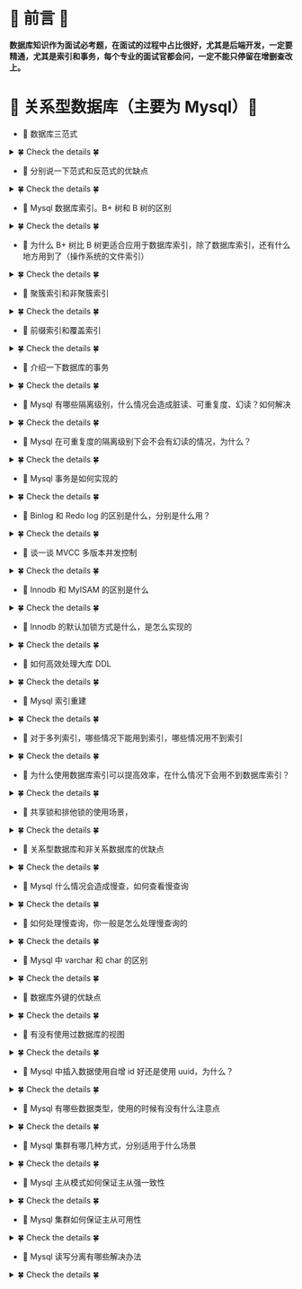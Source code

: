 # &#127800; 前言 &#127800; 
**数据库知识作为面试必考题，在面试的过程中占比很好，尤其是后端开发，一定要精通，尤其是索引和事务，每个专业的面试官都会问，一定不能只停留在增删查改上。**
# &#127800;  关系型数据库（主要为 Mysql）&#127800; 

- &#127826; 数据库三范式

<details>
<summary>&#127808; Check the details &#127808;</summary>
  
- **第一范式**： 确保每列的原子性，每列都是不可分割的最小数据单元
- **第二范式**： 在第一范式的基础上，要求每列都和主键相关
- **第三范式**： 在第二范式的基础上，要求其他列和主键是直接相关，而不是间接相关
</details>

- &#127826; 分别说一下范式和反范式的优缺点

<details>
<summary>&#127808; Check the details &#127808;</summary>
  
- **范式化**

  优点：
    - 减少数据冗余
    - 表中重复数据较少，更新操作比较快
    - 范式化的表通常比反范式化的表小
  
  缺点：
    - 在查询的时候通常需要很多的关联，降低性能
    - 增加了索引优化的难度
  
- **反范式化**
  
  优点：
    - 可以减少表的关联
    - 更好的进行索引优化

  缺点：
    - 数据重复冗余
    - 对数据表的修改需要更多的成本
  
</details>

- &#127826; Mysql 数据库索引。B+ 树和 B 树的区别

<details>
<summary>&#127808; Check the details &#127808;</summary>
  
- MySQL 数据库索引和存储引擎有关
  - MyISAM 和 InnoDB 只支持 BTREE 索引。MEMORY 和 HEAP 支持 HASH 和 BTREE 索引

- B+树 和 B树的区别
  - B+ 树非叶子节点只存储关键字和指向子节点的指针，而 B树还存储了数据，在同样大小的情况下，B+ 树可以存储更多的关键字
  - B+ 树叶子节点存储了所有关键字和数据，并且多个节点用链表连接。可以快速支撑范围查找
  - B+ 树非叶子节点不存储数据，所以查询时间复杂度固定为O(logN)，B树查询时间复杂度不固定，最好是O(1)
  
[B+树和B树的区别](https://www.jianshu.com/p/ace3cd6526c4)
</details>

- &#127826; 为什么 B+ 树比 B 树更适合应用于数据库索引，除了数据库索引，还有什么地方用到了（操作系统的文件索引）

<details>
<summary>&#127808; Check the details &#127808;</summary>
  
- 因为B树叶子节点和非叶子结点都存储了数据，这样就导致了非叶子结点能保存的关键字和指针变少，如果要保存大量数据，只能增加树的高度，导致IO操作变多，查询性能降低

- 除数据库索引，还有操作系统的文件索引用到了B树。[操作系统 文件索引结构](https://blog.csdn.net/qq_33369979/article/details/89810632)

</details>


- &#127826; 聚簇索引和非聚簇索引

<details>
<summary>&#127808; Check the details &#127808;</summary>
  
- 聚簇索引，又叫主键索引，每个表只有一个主键索引，叶子节点保存主键的值和数据
- 非聚簇索引，又叫辅助索引，叶子节点保存索引字段的值和主键的值
</details>


- &#127826; 前缀索引和覆盖索引

<details>
<summary>&#127808; Check the details &#127808;</summary>
  
1. **前缀索引**
  - 对于列的值较长，比如`BLOB、TEXT、VARCHAR`，就必须建立前缀索引，即将值的前一部分作为索引。这样既可以节约空间，又可以提高查询效率。但无法使用前缀索引做 `ORDER BY` 和 `GROUP BY`，也无法使用前缀索引做覆盖扫描。

2. **覆盖索引**
  - select的数据列从索引中就能获得，不必再从数据表中读取。如果一个索引包含了（或覆盖了）满足查询语句中字段与条件的数据就叫 做覆盖索引。

当发起一个被索引覆盖的查询(也叫作索引覆盖查询)时，在 `EXPLAIN` 的 `Extra` 列可以看到 `“Using index”` 的信息
</details>


- &#127826; 介绍一下数据库的事务

<details>
<summary>&#127808; Check the details &#127808;</summary>
  
- 事务是一个操作序列，这些操作要么全部执行，要么都不执行。
- 事务具有四大特性：A（原子性）、C（一致性）、I（隔离性）、D（持久性）
</details>


- &#127826; Mysql 有哪些隔离级别，什么情况会造成脏读、可重复度、幻读？如何解决

<details>
<summary>&#127808; Check the details &#127808;</summary>
  
<table align="center"><thead><tr><th>事务隔离级别</th><th>脏读</th><th>不可重复读</th><th>幻读</th></tr></thead><tbody><tr><td>读未提交<code>（read-uncommitted）</code></td><td>是</td><td>是</td><td>是</td></tr><tr><td>读已提交<code>（read-committed）</code></td><td>否</td><td>是</td><td>是</td></tr><tr><td>可重复读<code>（repeatable-read）</code></td><td>否</td><td>否</td><td>是</td></tr><tr><td>串行化<code>（serializable）</code></td><td>否</td><td>否</td><td>否</td></tr></tbody></table>
  
- **脏读**：有两个事务A和B，A读取已经被B修改但未提交的字段，此时B回滚，那么A读取的字段就是临时且无效的。可以提高隔离级别，改成读已提交
- **不可重复读**： 有两个事务A和B，A读取了一个字段值，然后B更新并且提交事务，A再重新读取这个字段，就和之前不相等了。可以提高隔离级别，改成可重复读
- **幻读**： 有两个事务A和B，A读取某个范围内的记录时，B又在该范围内插入了新的记录并提交，当事务A再次读取该范围的记录时，会产生幻行。可以升级隔离级别到串行化，或者使用 `MVCC + next-key`锁机制实现
  
</details>


- &#127826; Mysql 在可重复度的隔离级别下会不会有幻读的情况，为什么？

<details>
<summary>&#127808; Check the details &#127808;</summary>
  
不会。`InnoDB` 存储引擎默认隔离级别为 `RR`，通过 `MVCC + next-key` 锁机制解决了幻读的问题。

- 严格来说，是存在幻读的。若 A 开启事务，执行查询，此时 B 开启事务新增一条数据并提交，此时 A 再查询，发现没有幻读，但是如果 A 执行一个 update 操作，再查询，会发现出现了幻读。
- 应该是A在执行 update 操作的时候，新建了一条创建版本号为 A 事务版本号的记录，然后标记 B 事务创建的记录为待删除的，查询的版本号依据是删除版本号为空或大于当前版本号，并且创建版本号小于等于当前事务版本号，那么这里刚刚 A 更新的这条数据，显然也符合查询的条件，所以也会被查出来。
</details>


- &#127826; Mysql 事务是如何实现的

<details>
<summary>&#127808; Check the details &#127808;</summary>
  
- 原子性：通过 `undo log` 实现的。每条数据变更都伴随一条 `undo log` 日志的生成，当系统发生错误或执行回滚根据 `undo log` 做逆向操作
- 持久性：通过 `redo log` 实现的。 `redo log` 记录了数据的修改日志。数据持久化到磁盘，先是储存到缓冲池里，然后缓冲池中的数据定期同步到磁盘中，如果系统宕机，可能会丢失数据，系统重启后会读取 `redo log` 恢复数据
- 隔离性：`mysql` 数据库通过 `MVCC + next-key` 机制实现了隔离性
- 一致性：以上3大特性，保障了事务的一致性
</details>


- &#127826; Binlog 和 Redo log 的区别是什么，分别是什么用？

<details>
<summary>&#127808; Check the details &#127808;</summary>
  
- `binlog` 是二进制文件，记录了对数据库执行更改的所有操作，不包括 `select、show`，因为这两个操作没有对数据本身做修改。但是若操作了数据，但是数据没有发生变化，也会记录到 `binlog` 。常用来数据恢复，数据备份。
- `redo log` 又叫做重做日志文件，记录了事务的修改，不管事务是否提交都记录下来。在实例和介质失败时，`InnoDB` 存储引擎会使用 `redo log` 恢复到之前的状态，保证数据的完整性
  
</details>


- &#127826; 谈一谈 MVCC 多版本并发控制

<details>
<summary>&#127808; Check the details &#127808;</summary>
  
- MVCC是通过在每行记录后面保存两个隐藏的列来实现的。这两个列，一个保存了行的创建时间，一个保存行的过期时间（或删除时间）。当然存储的并不是实际的时间值，而是系统版本号（system version number)。每开始一个新的事务，系统版本号都会自动递增。事务开始时刻的系统版本号会作为事务的版本号，用来和查询到的每行记录的版本号进行比较。

- SELECT
  - InnoDB会根据以下两个条件检查每行记录：
    - InnoDB只查找版本早于当前事务版本的数据行（也就是，行的系统版本号小于或等于事务的系统版本号），这样可以确保事务读取的行，要么是在事务开始前已经存在的，要么是事务自身插入或者修改过的。
    - 行的删除版本要么未定义，要么大于当前事务版本号。这可以确保事务读取到的行，在事务开始之前未被删除。
  - 只有符合上述两个条件的记录，才能返回作为查询结果

- INSERT
  - InnoDB为新插入的每一行保存当前系统版本号作为行版本号。

- DELETE
  - InnoDB为删除的每一行保存当前系统版本号作为行删除标识。

- UPDATE
  - InnoDB为插入一行新记录，保存当前系统版本号作为行版本号，同时保存当前系统版本号到原来的行作为行删除标识。
</details>


- &#127826; Innodb 和 MyISAM 的区别是什么

<details>
<summary>&#127808; Check the details &#127808;</summary>
  
- nnodb 支持事务。MyISAM 不支持
- Innodb 支持外键。MyISAM 不支持
- Innodb 主键索引的叶子节点是数据文件，辅助索引的叶子节点是主键的值。MyISAM 的主键索引和辅助索引，叶子节点都是数据文件的指针
- Innodb 不保存表的行数，执行 `select count(*) from tb`需要全表扫描。MyISAM 用一个变量保存了整个表的行数，执行上述语句只需要读取该变量，速度很快
- Innodb 所有的表在磁盘上保存在一个文件中。MyISAM 存储成三个文件。
- Innodb 需要更多的内存和存储。MyISAM 可被压缩，存储空间较小。
- Innodb 移植方案拷贝文件、备份 binlog，或者用 mysqldump，移植较困难。MyISAM 数据以文件形式存储，在备份和回复时可以单独针对表进行操作
- Innodb 支持行锁、表锁。MyISAM 支持表锁
- Innodb 在5.7版本之前不支持全文索引。MyISAM 支持全文索引
</details>


- &#127826; Innodb 的默认加锁方式是什么，是怎么实现的

<details>
<summary>&#127808; Check the details &#127808;</summary>
  
- Innodb默认加锁方式是行级锁
- 通过给索引上的索引项加锁来实现的
</details>


- &#127826; 如何高效处理大库 DDL

<details>
<summary>&#127808; Check the details &#127808;</summary>
  
- DDL是值数据定义语句，即建表，建视图这种，所以这里的问题，我认为可能是考察建表的时候注意事项。
- 比如数据字段的定义，遵循从小原则。表的创建，降低耦合。
</details>


- &#127826; Mysql 索引重建

<details>
<summary>&#127808; Check the details &#127808;</summary>
  
- mysqldump导出然后重新导入，`drop index + recreate index`
- `alter table xxx ENGINE = InnoDB`
- `repaire table xxx`，这种对于InnoDB的无效
- `OPTIMIZE TABLE xxx`
</details>


- &#127826; 对于多列索引，哪些情况下能用到索引，哪些情况用不到索引

<details>
<summary>&#127808; Check the details &#127808;</summary>
  
- `like` 以 `%` 开头
- or 查询，必须左右字段都是索引，否则索引失效
- 联合索引，遵从最左匹配原则，如果不是使用第一列索引，索引失效
- 数据出现隐形转换，如 `varchar` 字段没加单引号，自动转为 `int` 类型，会使索引失效
- 索引字段使用 `not、<>、!=`，索引失效
- 索引字段使用函数，索引无效
</details>


- &#127826; 为什么使用数据库索引可以提高效率，在什么情况下会用不到数据库索引？


<details>
<summary>&#127808; Check the details &#127808;</summary>
  
- 默认执行 SQL 语句是进行全表扫描，遇到匹配条件的就加入搜索结果合集。如果有索引，就会先去索引表中一次定位到特定值的行数，减少遍历匹配的行数。索引把无序的数据变成了相对有序的数据结构。
- 什么情况用不到数据库索引 见上题回答
  
</details>

- &#127826; 共享锁和排他锁的使用场景，

<details>
<summary>&#127808; Check the details &#127808;</summary>
  
更新、新增、删除默认加排它锁，查询默认不加锁

共享锁，使用语法 `select * from tb lock in share mode` ，自身可以读，其他事务也可以读（也可以继续加共享锁），但是其他事务无法修改

排它锁，适用语法 `select * from tb for update` ，自身可以进行增删改查，其他事务无法进行任何操作
</details>


- &#127826; 关系型数据库和非关系数据库的优缺点

<details>
<summary>&#127808; Check the details &#127808;</summary>
  
- 关系型数据库
  - 优点：
    - 二维表格，容易理解
    - 操作方便
    - 易于维护
    - 支持SQL
  - 缺点：
    - 读写性能较差
    - 固定的表结构，不够灵活
    - 应对高并发场景，磁盘I/O存在瓶颈
    - 海量数据的读写性能差
- 非关系型数据库
  - 优点：
    - 不需要SQL解析，读写性能高
    - 可以使用硬盘或者内存作为载体，速度快
    - 基于键值对，数据没有耦合性，方便扩展
    - 部署简单
  - 缺点：
    - 不支持SQL，增加了学习成本
    - 没有事务
</details>

- &#127826; Mysql 什么情况会造成慢查，如何查看慢查询

<details>
<summary>&#127808; Check the details &#127808;</summary>
  
- 响应时间超过阈值会产生慢查询日志。一般有以下情况会造成查询慢
  1. 没有设置索引，或查询没有用到索引
  2. I/O吞吐量过小
  3. 内存不足
  4. 网络速度慢
  5. 查询的数据量过大
  6. 锁或者死锁
  7. 返回了不必要的行或列
  8. 查询语句存在问题，需要优化
  
- 慢查询日志默认是关闭的，如果非必要，不要开启，会影响性能。
  - 使用`SHOW VARIABLES LIKE 'slow_query%';`
  - `slow_query_log`，慢查询开启关闭状态
  - `slow_query_log_file`，慢查询日志存储位置，用文本编辑器打开存储位置的文件，查询慢查询
</details>


- &#127826; 如何处理慢查询，你一般是怎么处理慢查询的

<details>
<summary>&#127808; Check the details &#127808;</summary>
  
1. 把数据、日志、索引放到不同的I/O设备上，增加读取速度
2. 纵向、横向分割表，减少表的尺寸
3. 升级硬件
4. 根据查询条件，建立索引，索引优化
5. 提高网速
6. 扩大服务器内存
7. 分库分表
</details>


- &#127826; Mysql 中 varchar 和 char 的区别

<details>
<summary>&#127808; Check the details &#127808;</summary>
  
`varchar` 会根据存储的内容改变长度，`char` 是定长，如果长度不够，则使用空格补齐
</details>


- &#127826; 数据库外键的优缺点

<details>
<summary>&#127808; Check the details &#127808;</summary>
  
- 优点：
  - 能最大限度的保证数据的一致性和完整性
  - 增加ER图的可读性
- 缺点：
  - 影响数据操作的效率
  - 增加开发难度，导致表过多
</details>


- &#127826; 有没有使用过数据库的视图

<details>
<summary>&#127808; Check the details &#127808;</summary>
  
- 使用 `create view view_name as select * from tb` 创建视图

- 使用 `select * from view_name` 正常查询视图
</details>


- &#127826; Mysql 中插入数据使用自增 id 好还是使用 uuid，为什么？

<details>
<summary>&#127808; Check the details &#127808;</summary>
  
- 单实例或单节点组，不担心网络爬虫获取数据量，推荐使用自增id，性能更好
- 分布式场景。20个节点下的小规模分布式场景，推荐uuid。20~200个节点的中规模分布式场景，推荐自增id+步长的策略。200以上节点，推荐推特雪花算法的全局自增ID
</details>


- &#127826; Mysql 有哪些数据类型，使用的时候有没有什么注意点

<details>
<summary>&#127808; Check the details &#127808;</summary>
  
- 整数类型：`BIT、BOOL、TINY INT、SMALL INT、MEDIUM INT、INT、BIG INT`
- 浮点数类型：`FLOAT、DOUBLE、DECIMAL`
- 字符串类型：`CHAR、VARCHAR、TINY TEXT、TEXT、MEDIUM TEXT、LONGTEXT、TINY BLOB、MEDIUM BLOB、LONG BLOB`
- 日期类型：`Date、DateTime、TIMESTAMP、TIME、YEAR`

使用的时候建议遵循从小原则。

- 使用 `char` 和 `vahrchar` 的时候，注意 `char` 会去掉字符串末尾的空格
- 使用 `text` 和 `blob` 的时候，注意定期清理碎片空间，使用 `OPTIMIZE TABLE` 命令
- 浮点数会造成精度丢失，尽量使用定点数 `DECIMAL`
</details>


- &#127826; Mysql 集群有哪几种方式，分别适用于什么场景

<details>
<summary>&#127808; Check the details &#127808;</summary>
  
组建MySQL集群的方式：
1. LVS + Keepalived + MySQL
2. DRBD + Heartbeat + MySQL
3. MySQL + Proxy
4. MySQL Cluster
5. MySQL + MHA
6. MySQL + MMM

场景：

1. 如果是双主复制，不需要数据拆分，可以使用MHA或Keepalived或Heartbeat
2. 如果是双主复制，需要数据拆分，采用Cobar
3. 如果是双主复制+Slave，还做了数据拆分，需要读写分离，采用Amoeba
</details>


- &#127826; Mysql 主从模式如何保证主从强一致性

<details>
<summary>&#127808; Check the details &#127808;</summary>
  
- 主从复制原理：`master` 写数据留下写入日志，`slave`根据`master`留下的日志模仿数据执行过程写入。所以有两个步骤可能导致主从复制不一致：
  - master日志写入不成功
  - slave根据日志模仿不成功
- 解决办法：
  1. master上修改配置
    ```sql
    innodb_flush_log_at_trx_commit = 1
    sync_binlog = 1
    ```
    - 上述两个选项的作用是：保证每次事务提交后，都能实时刷新到磁盘中，尤其是确保每次事务对应的binlog都能及时刷新到磁盘中
  2. slave上修改配置
    ```sql
    master_info_repository = "TABLE"
    relay_log_info_repository = "TABLE"
    relay_log_recovery = 1
    ```
    - 上述前两个选项的作用是：确保在slave上和复制相关的元数据表也采用InnoDB引擎，受到InnoDB事务安全的保护，而后一个选项的作用是开启relay log自动修复机制，发生crash时，会自动判断哪些relay log需要重新从master上抓取回来再次应用，以此避免部分数据丢失的可能性。
</details>


- &#127826; Mysql 集群如何保证主从可用性

<details>
<summary>&#127808; Check the details &#127808;</summary>
  
使用HA检测工具。HA工具部署在第三台服务器上，同时连接主从，检测主从是否存活。如果主库宕机则及时将从库升级为主库，将原来的主库降级为从库
</details>


- &#127826; Mysql 读写分离有哪些解决办法

<details>
<summary>&#127808; Check the details &#127808;</summary>
  
- 配置多数据源
- 使用中间件代理
[MySQL读写分离](https://www.jianshu.com/p/bc45c8bccf3c)
</details>